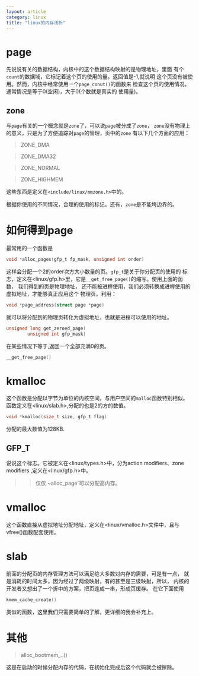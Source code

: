 ```yaml
---
layout: article
category: linux
title: "linux的内存浅析"
---
```


# page
先说说有关的数据结构，内核中的这个数据结构映射的是物理地址，里面
有个`count`的数据域，它标记着这个页的使用的量。返回值是-1,就说明
这个页没有被使用。然而，内核中经常使用一个`page_conut()`的函数来
检查这个页的使用情况，通常情况是等于0(空闲)，大于0(个数就是真实的
使用量)。

## zone
与`page`有关的一个概念就是`zone`了，可以说`page`被分成了`zone`，
`zone`没有物理上的意义，只是为了方便追踪对`page`的管理，页中的`zone`
有以下几个方面的应用：

>ZONE_DMA

>ZONE_DMA32

>ZONE_NORMAL

>ZONE_HIGHMEM

这些东西是定义在`<include/linux/mmzone.h>`中的。

根据你使用的不同情况，合理的使用的标记。还有，`zone`是不能垮边界的。

# 如何得到page
最常用的一个函数是

```c
void *alloc_pages(gfp_t fp_mask, unsigned int order)
```
这样会分配一个2的order次方大小数量的页。`gfp_t`是关于你分配页的使用的
标志，定义在<linux/gfp.h>里，它是`__get_free_page()`的缩写。使用上面的函数，
我们得到的页是物理地址，
还不能被进程使用，我们必须转换成进程使用的虚拟地址，才能够真正应用这个
物理页。利用：

```c
void *page_address(struct page *page)
```
就可以将分配到的物理页转化为虚拟地址，也就是进程可以使用的地址。

```c
unsigned long get_zeroed_page(
		unsigned int gfp_mask)
```
在某些情况下等于,返回一个全部充满0的页。
```c
__get_free_page()
```

# kmalloc
这个函数是分配以字节为单位的内核空间，与用户空间的`malloc`函数特别相似。
函数定义在<linux/slab.h>,分配的也是2的方的数值。

```c
void *kmalloc(size_t size, gfp_t flag)
```
分配的最大数值为128KB.

## GFP_T
说说这个标志。它被定义在<linux/types.h>中，分为action modifiers、zone
modifiers ,定义在<linux/gfp.h>中。

>> 仅仅 ~alloc_page`可以分配高内存。

# vmalloc
这个函数直接从虚拟地址分配地址，定义在<linux/vmalloc.h>文件中，且与
vfree()函数配套使用。

# slab
前面的分配页的内存管理方法可以满足绝大多数对内存的需要，可是有一点，
就是消耗的时间太多，因为经过了两级映射，有的甚至是三级映射，所以，
内核的开发者又想出了一个折中的方案，把页连成一串，形成页缓存。
在它下面使用
```c
kmem_cache_create()
```
类似的函数，这里我们只需要简单的了解，更详细的我会补充上。

# 其他

>alloc_bootmem_..()

这是在启动的时候分配内存的代码，在初始化完成后这个代码就会被擦除。
